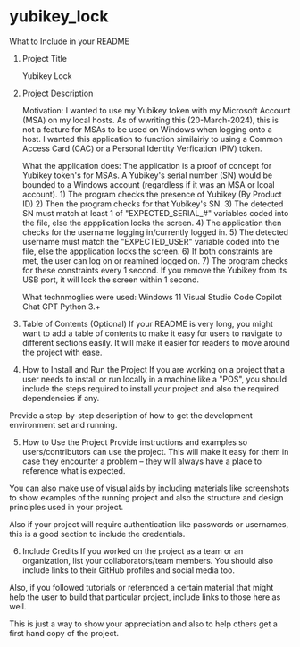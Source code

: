 # yubikey_lock

What to Include in your README
1. Project Title 

   Yubikey Lock

3. Project Description

    Motivation:
        I wanted to use my Yubikey token with my Microsoft Account (MSA) on my local hosts.
        As of wwriting this (20-March-2024), this is not a feature for MSAs to be used on Windows when logging onto a host.
        I wanted this application to function similairiy to using a Common Access Card (CAC) or a Personal Identity Verfication (PIV) token.
        
    What the application does:
        The application is a proof of concept for Yubikey token's for MSAs.
        A Yubikey's serial number (SN) would be bounded to a Windows account (regardless if it was an MSA or lcoal account).
          1) The program checks the presence of Yubikey (By Product ID)
          2) Then the program checks for that Yubikey's SN.
          3) The detected SN must match at least 1 of "EXPECTED_SERIAL_#" variables coded into the file, else the appplication locks the screen.
          4) The application then checks for the username logging in/currently logged in.
          5) The detected username must match the "EXPECTED_USER" variable coded into the file, else the appplication locks the screen.
          6) If both constraints are met, the user can log on or reamined logged on.
          7) The program checks for these constraints every 1 second.
       If you remove the Yubikey from its USB port, it will lock the screen within 1 second. 
        
    What technmoglies were used:
        Windows 11
        Visual Studio Code
        Copilot
        Chat GPT
        Python 3.+

3. Table of Contents (Optional)
If your README is very long, you might want to add a table of contents to make it easy for users to navigate to different sections easily. It will make it easier for readers to move around the project with ease.

4. How to Install and Run the Project
If you are working on a project that a user needs to install or run locally in a machine like a "POS", you should include the steps required to install your project and also the required dependencies if any.

Provide a step-by-step description of how to get the development environment set and running.

5. How to Use the Project
Provide instructions and examples so users/contributors can use the project. This will make it easy for them in case they encounter a problem – they will always have a place to reference what is expected.

You can also make use of visual aids by including materials like screenshots to show examples of the running project and also the structure and design principles used in your project.

Also if your project will require authentication like passwords or usernames, this is a good section to include the credentials.

6. Include Credits
If you worked on the project as a team or an organization, list your collaborators/team members. You should also include links to their GitHub profiles and social media too.

Also, if you followed tutorials or referenced a certain material that might help the user to build that particular project, include links to those here as well.

This is just a way to show your appreciation and also to help others get a first hand copy of the project.
